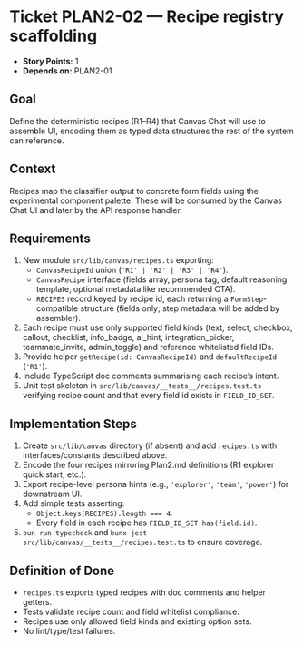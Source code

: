 # Ticket PLAN2-02 — Recipe registry scaffolding

- **Story Points:** 1
- **Depends on:** PLAN2-01

## Goal
Define the deterministic recipes (R1–R4) that Canvas Chat will use to assemble UI, encoding them as typed data structures the rest of the system can reference.

## Context
Recipes map the classifier output to concrete form fields using the experimental component palette. These will be consumed by the Canvas Chat UI and later by the API response handler.

## Requirements
1. New module `src/lib/canvas/recipes.ts` exporting:
   - `CanvasRecipeId` union (`'R1' | 'R2' | 'R3' | 'R4'`).
   - `CanvasRecipe` interface (fields array, persona tag, default reasoning template, optional metadata like recommended CTA).
   - `RECIPES` record keyed by recipe id, each returning a `FormStep`-compatible structure (fields only; step metadata will be added by assembler).
2. Each recipe must use only supported field kinds (text, select, checkbox, callout, checklist, info_badge, ai_hint, integration_picker, teammate_invite, admin_toggle) and reference whitelisted field IDs.
3. Provide helper `getRecipe(id: CanvasRecipeId)` and `defaultRecipeId` (`'R1'`).
4. Include TypeScript doc comments summarising each recipe’s intent.
5. Unit test skeleton in `src/lib/canvas/__tests__/recipes.test.ts` verifying recipe count and that every field id exists in `FIELD_ID_SET`.

## Implementation Steps
1. Create `src/lib/canvas` directory (if absent) and add `recipes.ts` with interfaces/constants described above.
2. Encode the four recipes mirroring Plan2.md definitions (R1 explorer quick start, etc.).
3. Export recipe-level persona hints (e.g., `'explorer'`, `'team'`, `'power'`) for downstream UI.
4. Add simple tests asserting:
   - `Object.keys(RECIPES).length === 4`.
   - Every field in each recipe has `FIELD_ID_SET.has(field.id)`.
5. `bun run typecheck` and `bunx jest src/lib/canvas/__tests__/recipes.test.ts` to ensure coverage.

## Definition of Done
- `recipes.ts` exports typed recipes with doc comments and helper getters.
- Tests validate recipe count and field whitelist compliance.
- Recipes use only allowed field kinds and existing option sets.
- No lint/type/test failures.
